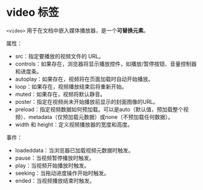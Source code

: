 # video 标签
`<video>` 用于在文档中嵌入媒体播放器，是一个**可替换元素**。

属性：
- src：指定要播放的视频文件的 URL。
- controls：如果存在，浏览器将显示播放控件，如播放/暂停按钮、音量控制器和进度条。
- autoplay：如果存在，视频将在页面加载时自动开始播放。
- loop：如果存在，视频播放结束后将重新开始。
- muted：如果存在，视频将默认静音。
- poster：指定在视频尚未开始播放前显示的封面图像的URL。
- preload：指定视频数据如何预加载。可以是auto（默认值，预加载整个视频）、metadata（仅预加载元数据）或none（不预加载任何数据）。
- width 和 height：定义视频播放器的宽度和高度。

事件：
- loadeddata：当浏览器已加载视频元数据时触发。
- pause：当视频暂停播放时触发。
- play：当视频开始播放时触发。
- seeking：当拖动进度操作开始时触发。
- ended：当视频播放结束时触发。

